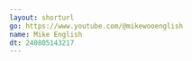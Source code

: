 ```yaml
---
layout: shorturl
go: https://www.youtube.com/@mikewooenglish
name: Mike English
dt: 240805143217
---
```

